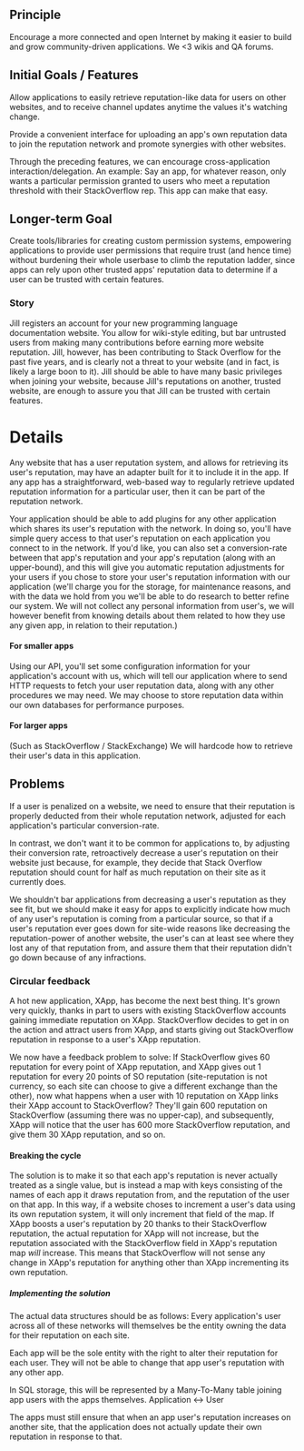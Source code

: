 ## Principle

Encourage a more connected and open Internet by making it easier to build and
grow community-driven applications. We <3 wikis and QA forums.

## Initial Goals / Features

Allow applications to easily retrieve reputation-like data for users on other
websites, and to receive channel updates anytime the values it's watching
change.

Provide a convenient interface for uploading an app's own reputation data
to join the reputation network and promote synergies with other websites.

Through the preceding features, we can encourage cross-application
interaction/delegation. An example: Say an app, for whatever reason, only wants
a particular permission granted to users who meet a reputation threshold with
their StackOverflow rep. This app can make that easy.

## Longer-term Goal

Create tools/libraries for creating custom permission systems, empowering
applications to provide user permissions that require trust (and hence time)
without burdening their whole userbase to climb the reputation ladder, since
apps can rely upon other trusted apps' reputation data to determine if a user
can be trusted with certain features.

### Story

Jill registers an account for your new programming language documentation
website. You allow for wiki-style editing, but bar untrusted users from making
many contributions before earning more website reputation. Jill, however, has
been contributing to Stack Overflow for the past five years, and is clearly not
a threat to your website (and in fact, is likely a large boon to it). Jill
should be able to have many basic privileges when joining your website, because
Jill's reputations on another, trusted website, are enough to assure you that
Jill can be trusted with certain features.

# Details
Any website that has a user reputation system, and allows for retrieving its
user's reputation, may have an adapter built for it to include it in the app. If
any app has a straightforward, web-based way to regularly retrieve updated
reputation information for a particular user, then it can be part of the
reputation network.

Your application should be able to add plugins for any other application which
shares its user's reputation with the network. In doing so, you'll have simple
query access to that user's reputation on each application you connect to in the
network. If you'd like, you can also set a conversion-rate between that app's
reputation and your app's reputation (along with an upper-bound), and this will
give you automatic reputation adjustments for your users if you chose to store
your user's reputation information with our application (we'll charge you for
the storage, for maintenance reasons, and with the data we hold from you we'll
be able to do research to better refine our system. We will not collect any
personal information from user's, we will however benefit from knowing details
about them related to how they use any given app, in relation to their
reputation.)

#### For smaller apps

Using our API, you'll set some configuration information for your application's
account with us, which will tell our application where to send HTTP requests to
fetch your user reputation data, along with any other procedures we may need. We
may choose to store reputation data within our own databases for performance
purposes.

#### For larger apps

(Such as StackOverflow / StackExchange) We will hardcode how to retrieve their
user's data in this application.

## Problems

If a user is penalized on a website, we need to ensure that their reputation is
properly deducted from their whole reputation network, adjusted for each
application's particular conversion-rate.

In contrast, we don't want it to be common for applications to, by adjusting
their conversion rate, retroactively decrease a user's reputation on their
website just because, for example, they decide that Stack Overflow reputation
should count for half as much reputation on their site as it currently does.

We shouldn't bar applications from decreasing a user's reputation as they see
fit, but we should make it easy for apps to explicitly indicate how much of any
user's reputation is coming from a particular source, so that if a user's
reputation ever goes down for site-wide reasons like decreasing the
reputation-power of another website, the user's can at least see where they lost
any of that reputation from, and assure them that their reputation didn't go
down because of any infractions.

### Circular feedback

A hot new application, XApp, has become the next best thing. It's grown very
quickly, thanks in part to users with existing StackOverflow accounts gaining
immediate reputation on XApp. StackOverflow decides to get in on the action and
attract users from XApp, and starts giving out StackOverflow reputation in
response to a user's XApp reputation.

We now have a feedback problem to solve: If StackOverflow gives 60 reputation
for every point of XApp reputation, and XApp gives out 1 reputation for every 20
points of SO reputation (site-reputation is not currency, so each site can
choose to give a different exchange than the other), now what happens when a
user with 10 reputation on XApp links their XApp account to StackOverflow?
They'll gain 600 reputation on StackOverflow (assuming there was no upper-cap),
and subsequently, XApp will notice that the user has 600 more StackOverflow
reputation, and give them 30 XApp reputation, and so on.

#### Breaking the cycle

The solution is to make it so that each app's reputation is never actually
treated as a single value, but is instead a map with keys consisting of the
names of each app it draws reputation from, and the reputation of the user on
that app. In this way, if a website choses to increment a user's data using its
own reputation system, it will only increment that field of the map. If XApp
boosts a user's reputation by 20 thanks to their StackOverflow reputation, the
actual reputation for XApp will not increase, but the reputation associated with
the StackOverflow field in XApp's reputation map *will* increase. This means
that StackOverflow will not sense any change in XApp's reputation for anything
other than XApp incrementing its own reputation.

##### Implementing the solution

The actual data structures should be as follows: Every application's user across
all of these networks will themselves be the entity owning the data for their
reputation on each site.

Each app will be the sole entity with the right to alter their reputation for
each user. They will not be able to change that app user's reputation with any
other app.

In SQL storage, this will be represented by a Many-To-Many table joining app
users with the apps themselves. Application <-> User

The apps must still ensure that when an app user's reputation increases on
another site, that the application does not actually update their own reputation
in response to that.
